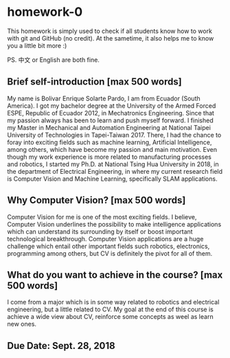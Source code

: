 # homework-0
This homework is simply used to check if all students know how to work with git and GitHub (no credit).
At the sametime, it also helps me to know you a little bit more :)

PS. 中文 or English are both fine.

## Brief self-introduction [max 500 words]

My name is Bolivar Enrique Solarte Pardo, I am from Ecuador (South America). I got my bachelor degree at the University of the Armed Forced ESPE, Republic of Ecuador 2012, in Mechatronics Engineering. Since that my passion always has been to learn and push myself forward. I finished my Master in Mechanical and Automation Engineering at National Taipei University of Technologies in Tapei-Taiwan 2017. There, I had the chance to foray into exciting fields such as machine learning, Artificial Intelligence, among others, which have become my passion and main motivation. Even though my work experience is more related to manufacturing processes and robotics, I started my Ph.D. at National Tsing Hua University in 2018, in the department of Electrical Engineering, in where my current research field is Computer Vision and Machine Learning, specifically SLAM applications.    

## Why Computer Vision? [max 500 words]

Computer Vision for me is one of the most exciting fields. I believe, Computer Vision underlines the possibility to make intelligence applications which can understand its surrounding by itself or boost important technological breakthrough. Computer Vision applications are a huge challenge which entail other important fields such robotics, electronics, programming among others, but CV is definitely the pivot for all of them.         

## What do you want to achieve in the course? [max 500 words]

I come from a major which is in some way related to robotics and electrical engineering, but a little related to CV. My goal at the end of this course is achieve a wide view about CV, reinforce some concepts as weel as learn new ones.   

## Due Date: Sept. 28, 2018
